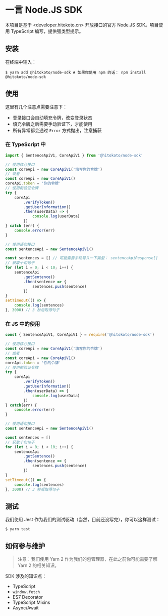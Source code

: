 # 一言 Node.JS SDK

本项目是基于 <developer.hitokoto.cn> 开放接口的官方 Node.JS SDK。项目使用 TypeScript 编写，提供强类型提示。

## 安装

在终端中输入：
```shell
$ yarn add @hitokoto/node-sdk # 如果你使用 npm 的话： npm install @hitokoto/node-sdk
```

## 使用

这里有几个注意点需要注意下：

* 登录接口会自动填充令牌，改变登录状态  
* 填充令牌之后需要手动验证下，才能使用  
* 所有异常都会通过 `Error` 方式抛出，注意捕获

### 在 TypeScript 中
```ts
import { SentenceApiV1, CoreApiV1 } from '@hitokoto/node-sdk'

// 使用核心接口
const coreApi = new CoreApiV1('填写你的令牌')
// 或者
const coreApi = new CoreApiV1()
coreApi.token = '你的令牌'
// 使用前验证令牌
try {
    coreApi
        .verifyToken()
        .getUserInformation()
        .then(userData) => {
            console.log(userData)
        })
} catch (err) {
    console.error(err)
}

// 使用语句接口
const sentenceApi = new SentenceApiV1()

const sentences = [] // 可能需要手动导入一下类型： sentenceApiResponse[]
// 获取十句句子
for (let i = 0; i < 10; i++) {
    sentenceApi
        .getSentence()
        .then(sentence => {
            sentences.push(sentence)
        })
}
setTimeout(() => {
    console.log(sentences)
}, 3000) // 3 秒后取得句子
```

### 在 JS 中的使用
```js
const { SentenceApiV1, CoreApiV1 } = require('@hitokoto/node-sdk')

// 使用核心接口
const coreApi = new CoreApiV1('填写你的令牌')
// 或者
const coreApi = new CoreApiV1()
coreApi.token = '你的令牌'
// 使用前验证令牌
try {
    coreApi
        .verifyToken()
        .getUserInformation()
        .then(userData) => {
            console.log(userData)
        })
} catch(err) {
    console.error(err)
}

// 使用语句接口
const sentenceApi = new SentenceApiV1()

const sentences = []
// 获取十句句子
for (let i = 0; i < 10; i++) {
    sentenceApi
        .getSentence()
        .then(sentence => {
            sentences.push(sentence)
        })
}
setTimeout(() => {
    console.log(sentences)
}, 3000) // 3 秒后取得句子
```

## 测试

我们使用 Jest 作为我们的测试驱动（当然，目前还没写完），你可以这样测试：

```shell
$ yarn test
```

## 如何参与维护

> 注意：我们使用 Yarn 2 作为我们的包管理器，在此之前你可能需要了解 Yarn 2 的相关知识。  

SDK 涉及的知识点：
* TypeScript
* `window.fetch`
* ES7 Decorator 
* TypeScript Mixins
* Async/Await
